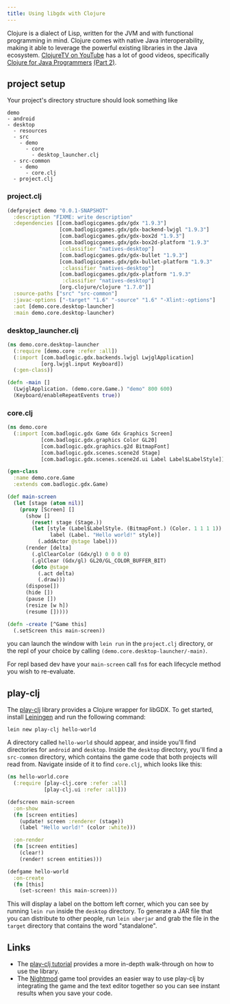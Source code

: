 ```yaml
---
title: Using libgdx with Clojure
---
```

Clojure is a dialect of Lisp, written for the JVM and with functional programming in mind. Clojure comes with native Java interoperability, making it able to leverage the powerful existing libraries in the Java ecosystem. [ClojureTV on YouTube](http://www.youtube.com/user/ClojureTV) has a lot of good videos, specifically [Clojure for Java Programmers](http://www.youtube.com/watch?v=P76Vbsk_3J0) [(Part 2)](http://www.youtube.com/watch?v=hb3rurFxrZ8).

## project setup

Your project's directory structure should look something like
```
demo
- android
- desktop
  - resources
  - src
    - demo
      - core
        - desktop_launcher.clj
  - src-common
    - demo
      - core.clj
  - project.clj
```

### project.clj
```clj
(defproject demo "0.0.1-SNAPSHOT"
  :description "FIXME: write description"
  :dependencies [[com.badlogicgames.gdx/gdx "1.9.3"]
                 [com.badlogicgames.gdx/gdx-backend-lwjgl "1.9.3"]
                 [com.badlogicgames.gdx/gdx-box2d "1.9.3"]
                 [com.badlogicgames.gdx/gdx-box2d-platform "1.9.3"
                  :classifier "natives-desktop"]
                 [com.badlogicgames.gdx/gdx-bullet "1.9.3"]
                 [com.badlogicgames.gdx/gdx-bullet-platform "1.9.3"
                  :classifier "natives-desktop"]
                 [com.badlogicgames.gdx/gdx-platform "1.9.3"
                  :classifier "natives-desktop"]
                 [org.clojure/clojure "1.7.0"]]
  :source-paths ["src" "src-common"]
  :javac-options ["-target" "1.6" "-source" "1.6" "-Xlint:-options"]
  :aot [demo.core.desktop-launcher]
  :main demo.core.desktop-launcher)
```

### desktop_launcher.clj
```clj
(ns demo.core.desktop-launcher
  (:require [demo.core :refer :all])
  (:import [com.badlogic.gdx.backends.lwjgl LwjglApplication]
           [org.lwjgl.input Keyboard])
  (:gen-class))

(defn -main []
  (LwjglApplication. (demo.core.Game.) "demo" 800 600)
  (Keyboard/enableRepeatEvents true))
```

### core.clj
```clj
(ns demo.core
  (:import [com.badlogic.gdx Game Gdx Graphics Screen]
           [com.badlogic.gdx.graphics Color GL20]
           [com.badlogic.gdx.graphics.g2d BitmapFont]
           [com.badlogic.gdx.scenes.scene2d Stage]
           [com.badlogic.gdx.scenes.scene2d.ui Label Label$LabelStyle]))

(gen-class
  :name demo.core.Game
  :extends com.badlogic.gdx.Game)

(def main-screen
  (let [stage (atom nil)]
    (proxy [Screen] []
      (show []
        (reset! stage (Stage.))
        (let [style (Label$LabelStyle. (BitmapFont.) (Color. 1 1 1 1))
              label (Label. "Hello world!" style)]
          (.addActor @stage label)))
      (render [delta]
        (.glClearColor (Gdx/gl) 0 0 0 0)
        (.glClear (Gdx/gl) GL20/GL_COLOR_BUFFER_BIT)
        (doto @stage
          (.act delta)
          (.draw)))
      (dispose[])
      (hide [])
      (pause [])
      (resize [w h])
      (resume []))))

(defn -create [^Game this]
  (.setScreen this main-screen))
```

you can launch the window with `lein run` in the `project.clj` directory, or the repl of your choice by calling `(demo.core.desktop-launcher/-main)`.

For repl based dev have your `main-screen` call `fn`s for each lifecycle method you wish to re-evaluate.


## play-clj

The [play-clj](https://github.com/oakes/play-clj) library provides a Clojure wrapper for libGDX. To get started, install [Leiningen](http://leiningen.org/) and run the following command:

    lein new play-clj hello-world

A directory called `hello-world` should appear, and inside you'll find directories for `android` and `desktop`. Inside the `desktop` directory, you'll find a `src-common` directory, which contains the game code that both projects will read from. Navigate inside of it to find `core.clj`, which looks like this:

```clojure
(ns hello-world.core
  (:require [play-clj.core :refer :all]
            [play-clj.ui :refer :all]))

(defscreen main-screen
  :on-show
  (fn [screen entities]
    (update! screen :renderer (stage))
    (label "Hello world!" (color :white)))

  :on-render
  (fn [screen entities]
    (clear!)
    (render! screen entities)))

(defgame hello-world
  :on-create
  (fn [this]
    (set-screen! this main-screen)))
```

This will display a label on the bottom left corner, which you can see by running `lein run` inside the `desktop` directory. To generate a JAR file that you can distribute to other people, run `lein uberjar` and grab the file in the `target` directory that contains the word "standalone".

## Links

* The [play-clj tutorial](https://github.com/oakes/play-clj/blob/master/TUTORIAL.md) provides a more in-depth walk-through on how to use the library.
* The [Nightmod](https://sekao.net/nightmod/) game tool provides an easier way to use play-clj by integrating the game and the text editor together so you can see instant results when you save your code.